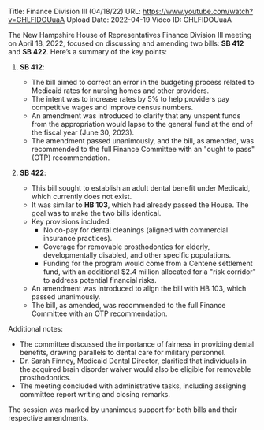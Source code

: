 Title: Finance Division III (04/18/22)
URL: https://www.youtube.com/watch?v=GHLFIDOUuaA
Upload Date: 2022-04-19
Video ID: GHLFIDOUuaA

The New Hampshire House of Representatives Finance Division III meeting on April 18, 2022, focused on discussing and amending two bills: **SB 412** and **SB 422**. Here’s a summary of the key points:

1. **SB 412**:  
   - The bill aimed to correct an error in the budgeting process related to Medicaid rates for nursing homes and other providers.  
   - The intent was to increase rates by 5% to help providers pay competitive wages and improve census numbers.  
   - An amendment was introduced to clarify that any unspent funds from the appropriation would lapse to the general fund at the end of the fiscal year (June 30, 2023).  
   - The amendment passed unanimously, and the bill, as amended, was recommended to the full Finance Committee with an "ought to pass" (OTP) recommendation.

2. **SB 422**:  
   - This bill sought to establish an adult dental benefit under Medicaid, which currently does not exist.  
   - It was similar to **HB 103**, which had already passed the House. The goal was to make the two bills identical.  
   - Key provisions included:  
     - No co-pay for dental cleanings (aligned with commercial insurance practices).  
     - Coverage for removable prosthodontics for elderly, developmentally disabled, and other specific populations.  
     - Funding for the program would come from a Centene settlement fund, with an additional $2.4 million allocated for a "risk corridor" to address potential financial risks.  
   - An amendment was introduced to align the bill with HB 103, which passed unanimously.  
   - The bill, as amended, was recommended to the full Finance Committee with an OTP recommendation.

Additional notes:  
- The committee discussed the importance of fairness in providing dental benefits, drawing parallels to dental care for military personnel.  
- Dr. Sarah Finney, Medicaid Dental Director, clarified that individuals in the acquired brain disorder waiver would also be eligible for removable prosthodontics.  
- The meeting concluded with administrative tasks, including assigning committee report writing and closing remarks.  

The session was marked by unanimous support for both bills and their respective amendments.